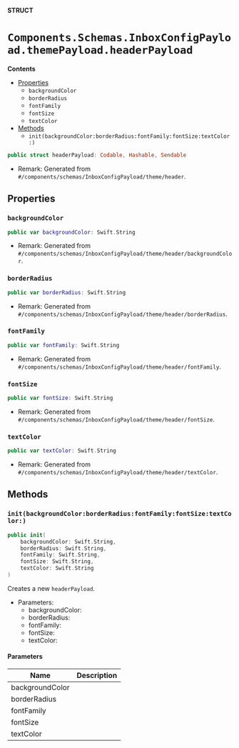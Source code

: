 **STRUCT**

# `Components.Schemas.InboxConfigPayload.themePayload.headerPayload`

**Contents**

- [Properties](#properties)
  - `backgroundColor`
  - `borderRadius`
  - `fontFamily`
  - `fontSize`
  - `textColor`
- [Methods](#methods)
  - `init(backgroundColor:borderRadius:fontFamily:fontSize:textColor:)`

```swift
public struct headerPayload: Codable, Hashable, Sendable
```

- Remark: Generated from `#/components/schemas/InboxConfigPayload/theme/header`.

## Properties
### `backgroundColor`

```swift
public var backgroundColor: Swift.String
```

- Remark: Generated from `#/components/schemas/InboxConfigPayload/theme/header/backgroundColor`.

### `borderRadius`

```swift
public var borderRadius: Swift.String
```

- Remark: Generated from `#/components/schemas/InboxConfigPayload/theme/header/borderRadius`.

### `fontFamily`

```swift
public var fontFamily: Swift.String
```

- Remark: Generated from `#/components/schemas/InboxConfigPayload/theme/header/fontFamily`.

### `fontSize`

```swift
public var fontSize: Swift.String
```

- Remark: Generated from `#/components/schemas/InboxConfigPayload/theme/header/fontSize`.

### `textColor`

```swift
public var textColor: Swift.String
```

- Remark: Generated from `#/components/schemas/InboxConfigPayload/theme/header/textColor`.

## Methods
### `init(backgroundColor:borderRadius:fontFamily:fontSize:textColor:)`

```swift
public init(
    backgroundColor: Swift.String,
    borderRadius: Swift.String,
    fontFamily: Swift.String,
    fontSize: Swift.String,
    textColor: Swift.String
)
```

Creates a new `headerPayload`.

- Parameters:
  - backgroundColor:
  - borderRadius:
  - fontFamily:
  - fontSize:
  - textColor:

#### Parameters

| Name | Description |
| ---- | ----------- |
| backgroundColor |  |
| borderRadius |  |
| fontFamily |  |
| fontSize |  |
| textColor |  |